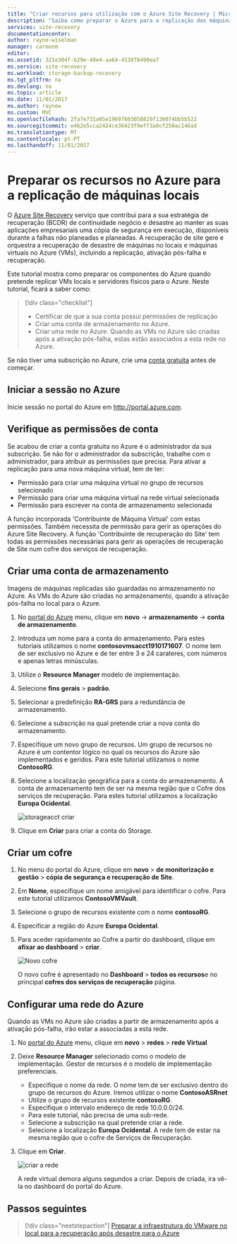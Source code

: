 ```yaml
---
title: "Criar recursos para utilização com o Azure Site Recovery | Microsoft Docs"
description: "Saiba como preparar o Azure para a replicação das máquinas no local utilizando o serviço do Azure Site Recovery."
services: site-recovery
documentationcenter: 
author: rayne-wiselman
manager: carmonm
editor: 
ms.assetid: 321e304f-b29e-49e4-aa64-453878490ea7
ms.service: site-recovery
ms.workload: storage-backup-recovery
ms.tgt_pltfrm: na
ms.devlang: na
ms.topic: article
ms.date: 11/01/2017
ms.author: raynew
ms.custom: MVC
ms.openlocfilehash: 2fa7e731a05e19697603058829f130074bb5b522
ms.sourcegitcommit: e462e5cca2424ce36423f9eff3a0cf250ac146ad
ms.translationtype: MT
ms.contentlocale: pt-PT
ms.lasthandoff: 11/01/2017
---
```

# <a name="prepare-azure-resources-for-replication-of-on-premises-machines"></a>Preparar os recursos no Azure para a replicação de máquinas locais

O [Azure Site Recovery](site-recovery-overview.md) serviço que contribui para a sua estratégia de recuperação (BCDR) de continuidade negócio e desastre ao manter as suas aplicações empresariais uma cópia de segurança em execução, disponíveis durante a falhas não planeadas e planeadas. A recuperação de site gere e orquestra a recuperação de desastre de máquinas no locais e máquinas virtuais no Azure (VMs), incluindo a replicação, ativação pós-falha e recuperação.

Este tutorial mostra como preparar os componentes do Azure quando pretende replicar VMs locais e servidores físicos para o Azure. Neste tutorial, ficará a saber como:

> [!div class="checklist"]
> * Certificar de que a sua conta possui permissões de replicação
> * Criar uma conta de armazenamento no Azure.
> * Criar uma rede no Azure. Quando as VMs no Azure são criadas após a ativação pós-falha, estas estão associados a esta rede no Azure.

Se não tiver uma subscrição no Azure, crie uma [conta gratuita](https://azure.microsoft.com/pricing/free-trial/) antes de começar.

## <a name="log-in-to-azure"></a>Iniciar a sessão no Azure

Inicie sessão no portal do Azure em http://portal.azure.com.

## <a name="verify-account-permissions"></a>Verifique as permissões de conta

Se acabou de criar a conta gratuita no Azure é o administrador da sua subscrição. Se não for o administrador da subscrição, trabalhe com o administrador, para atribuir as permissões que precisa. Para ativar a replicação para uma nova máquina virtual, tem de ter:

- Permissão para criar uma máquina virtual no grupo de recursos selecionado
- Permissão para criar uma máquina virtual na rede virtual selecionada
- Permissão para escrever na conta de armazenamento selecionada

A função incorporada 'Contribuinte de Máquina Virtual' com estas permissões. Também necessita de permissão para gerir as operações do Azure Site Recovery. A função 'Contribuinte de recuperação do Site' tem todas as permissões necessárias para gerir as operações de recuperação de Site num cofre dos serviços de recuperação.

## <a name="create-a-storage-account"></a>Criar uma conta de armazenamento

Imagens de máquinas replicadas são guardadas no armazenamento no Azure. As VMs do Azure são criadas no armazenamento, quando a ativação pós-falha no local para o Azure.

1. No [portal do Azure](https://portal.azure.com) menu, clique em **novo** -> **armazenamento** -> **conta de armazenamento**.
2. Introduza um nome para a conta do armazenamento. Para estes tutoriais utilizamos o nome **contosovmsacct1910171607**. O nome tem de ser exclusivo no Azure e de ter entre 3 e 24 carateres, com números e apenas letras minúsculas.
3. Utilize o **Resource Manager** modelo de implementação.
4. Selecione **fins gerais** > **padrão**.
5. Selecionar a predefinição **RA-GRS** para a redundância de armazenamento.
6. Selecione a subscrição na qual pretende criar a nova conta do armazenamento.
7. Especifique um novo grupo de recursos. Um grupo de recursos no Azure é um contentor lógico no qual os recursos do Azure são implementados e geridos. Para este tutorial utilizamos o nome **ContosoRG**.
8. Selecione a localização geográfica para a conta do armazenamento. A conta de armazenamento tem de ser na mesma região que o Cofre dos serviços de recuperação. Para estes tutorial utilizamos a localização **Europa Ocidental**.

   ![storageacct criar](media/tutorial-prepare-azure/create-storageacct.png)

9. Clique em **Criar** para criar a conta do Storage.

## <a name="create-a-vault"></a>Criar um cofre

1. No menu do portal do Azure, clique em **novo** > **de monitorização e gestão** >
    **cópia de segurança e recuperação de Site**.
2. Em **Nome**, especifique um nome amigável para identificar o cofre. Para este tutorial utilizamos **ContosoVMVault**.
3. Selecione o grupo de recursos existente com o nome **contosoRG**.
4. Especificar a região do Azure **Europa Ocidental**.
5. Para aceder rapidamente ao Cofre a partir do dashboard, clique em **afixar ao dashboard** > **criar**.

   ![Novo cofre](./media/tutorial-prepare-azure/new-vault-settings.png)

   O novo cofre é apresentado no **Dashboard** > **todos os recursos**e no principal **cofres dos serviços de recuperação** página.

## <a name="set-up-an-azure-network"></a>Configurar uma rede do Azure

Quando as VMs no Azure são criadas a partir de armazenamento após a ativação pós-falha, irão estar a associadas a esta rede.

1. No [portal do Azure](https://portal.azure.com) menu, clique em **novo** > **redes** >
    **rede Virtual**
2. Deixe **Resource Manager** selecionado como o modelo de implementação. Gestor de recursos é o modelo de implementação preferenciais.
   - Especifique o nome da rede. O nome tem de ser exclusivo dentro do grupo de recursos do Azure. Iremos utilizar o nome **ContosoASRnet**
   - Utilize o grupo de recursos existente **contosoRG**.
   - Especifique o intervalo endereço de rede 10.0.0.0/24.
   - Para este tutorial, não precisa de uma sub-rede.
   - Selecione a subscrição na qual pretende criar a rede.
   - Selecione a localização **Europa Ocidental**. A rede tem de estar na mesma região que o cofre de Serviços de Recuperação.
3. Clique em **Criar**.

   ![criar a rede](media/tutorial-prepare-azure/create-network.png)

   A rede virtual demora alguns segundos a criar. Depois de criada, ira vê-la no dashboard do portal do Azure.

## <a name="next-steps"></a>Passos seguintes

> [!div class="nextstepaction"]
> [Preparar a infraestrutura do VMware no local para a recuperação após desastre para o Azure](tutorial-prepare-on-premises-vmware.md)
